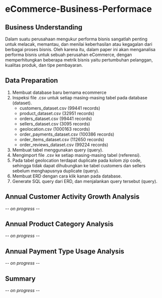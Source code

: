 # eCommerce-Business-Performace

## Business Understanding

Dalam suatu perusahaan mengukur performa bisnis sangatlah penting untuk melacak, memantau, dan menilai keberhasilan atau kegagalan dari berbagai proses bisnis. Oleh karena itu, dalam paper ini akan menganalisa performa bisnis untuk sebuah perusahan eCommerce, dengan memperhitungkan beberapa metrik bisnis yaitu pertumbuhan pelanggan, kualitas produk, dan tipe pembayaran.

## Data Preparation

1. Membuat database baru bernama ecommerce
2. Inspeksi file .csv untuk setiap masing-masing tabel pada database (dataset).
   - customers_dataset.csv (99441 records)
   - product_dataset.csv (32951 records)
   - orders_dataset.csv (99441 records)
   - sellers_dataset.csv (3095 records)
   - geolocation.csv (1000163 records)
   - order_payments_dataset.csv (100386 records)
   - order_items_dataset.csv (112650 records)
   - order_reviews_dataset.csv (99224 records)
3. Membuat tabel menggunakan query (query).
4. Mengimport file .csv ke setiap masing-masing tabel (referensi).
5. Pada tabel geolocation terdapat duplicate pada kolom zip code, sehingga tidak dapat dihubungkan ke tabel
   customers dan sellers sebelum menghapusnya duplicate (query).
6. Membuat ERD dengan cara klik kanan pada database.
7. Generate SQL query dari ERD, dan menjalankan query tersebut (query).

## Annual Customer Activity Growth Analysis

*-- on progress --*

## Annual Product Category Analysis

*-- on progress --*

## Annual Payment Type Usage Analysis

*-- on progress --*

## Summary

*-- on progress --*
